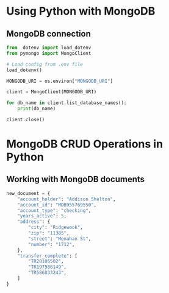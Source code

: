 # Using Python with MongoDB
## MongoDB connection
```python
from  dotenv import load_dotenv
from pymongo import MongoClient

# Load config from .env file
load_dotenv()

MONGODB_URI = os.environ["MONGODB_URI"]

client = MongoClient(MONGODB_URI)

for db_name in client.list_database_names():
    print(db_name)

client.close()
```
# MongoDB CRUD Operations in Python
## Working with MongoDB documents
```python
new_document = {
    "account_holder": "Addison Shelton",
    "account_id": "MDB955769550",
    "account_type": "checking",
    "years_active": 5,
    "address": {
        "city": "Ridgewook",
        "zip": "11385",
        "street": "Menahan St",
        "number": "1712",
    },
    "transfer_complete": [
        "TR28105502",
        "TR197586149",
        "TR586833243",
    ]
}
```